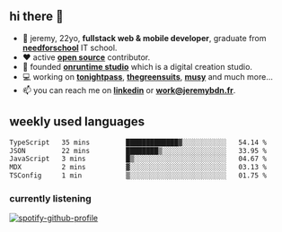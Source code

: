 ## hi there 👋

- 👦 jeremy,  22yo, **fullstack web & mobile developer**, graduate from **[needforschool](https://www.needfor-school.com/)** IT school.
- ❤️ active **[open source](https://github.com/jerembdn)** contributor.
- 🧠 founded **[onruntime studio](https://github.com/onruntime)** which is a digital creation studio.
- 💻 working on **[tonightpass](https://tonightpass.com)**, **[thegreensuits](https://thegreensuits.fr)**, **[musy](https://github.com/musyapp)** and much more...
- 📫 you can reach me on **[linkedin](https://www.linkedin.com/in/jeremybdn/)** or **[work@jeremybdn.fr](mailto:work@jeremybdn.fr)**.

## weekly used languages

<!--START_SECTION:waka-->

```txt
TypeScript   35 mins         █████████████▓░░░░░░░░░░░   54.14 %
JSON         22 mins         ████████▒░░░░░░░░░░░░░░░░   33.95 %
JavaScript   3 mins          █▒░░░░░░░░░░░░░░░░░░░░░░░   04.67 %
MDX          2 mins          ▓░░░░░░░░░░░░░░░░░░░░░░░░   03.13 %
TSConfig     1 min           ▒░░░░░░░░░░░░░░░░░░░░░░░░   01.75 %
```

<!--END_SECTION:waka-->

### currently listening
[![spotify-github-profile](https://spotify-github-profile.vercel.app/api/view?uid=31ugdvkonmhxzbnkai2r7ue2empe&cover_image=true&theme=natemoo-re&show_offline=false&background_color=121212&bar_color=3356d7&bar_color_cover=false)](https://open.spotify.com/user/31225jnpumbhbpldcz2wjg24aymi)

